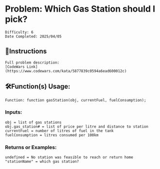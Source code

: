 # Problem: Which Gas Station should I pick?
	Difficulty: 6
	Date Completed: 2025/04/05

## 📜Instructions
	Full problem description:
	[CodeWars Link](https://www.codewars.com/kata/5877839c0594a6ead600012c)

## 🛠Function(s) Usage:
	Function: function gasStation(obj, currentFuel, fuelConsumption);

### Inputs:
	obj = list of gas stations
	obj.gas_station# = list of price per litre and distance to station
	currentFuel = number of litres of fuel in the tank
	fuelConsumption = litres consumed per 100km

### Returns or Examples:
	undefined = No station was feasible to reach or return home
	"stationName" = which gas station?
